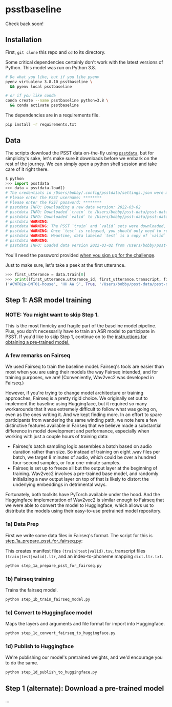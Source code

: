 # psstbaseline

Check back soon!


## Installation

First, `git clone` this repo and `cd` to its directory.

Some critical dependencies certainly don't work with the latest versions of Python. This model was run on Python 3.8.

```bash
# Do what you like, but if you like pyenv
pyenv virtualenv 3.8.10 psstbaseline \
  && pyenv local psstbaseline

# or if you like conda
conda create --name psstbaseline python=3.8 \
  && conda activate psstbaseline
```

The dependencies are in a requirements file.

```bash
pip install -r requirements.txt
```

## Data

The scripts download the PSST data on-the-fly using [`psstdata`](https://github.com/PSST-Challenge/psstdata), but for 
simplicity's sake, let's make sure it downloads before we embark on the rest of the journey. We can simply open a python
shell session and take care of it right there.

```python
$ python                                                                                                                                           ~/dev/psstbaseline
>>> import psstdata
>>> data = psstdata.load()
# The credentials in /Users/bobby/.config/psstdata/settings.json were missing or incorrect.
# Please enter the PSST username: ********
# Please enter the PSST password: ********
# psstdata INFO: Downloading a new data version: 2022-03-02
# psstdata INFO: Downloaded `train` to /Users/bobby/psst-data/psst-data-2022-03-02.
# psstdata INFO: Downloaded `valid` to /Users/bobby/psst-data/psst-data-2022-03-02.
# psstdata WARNING: 
# psstdata WARNING: The PSST `train` and `valid` sets were downloaded, but `test` is not yet released.
# psstdata WARNING: Once `test` is released, you should only need to re-run this code to retrieve the additional materials.
# psstdata WARNING: Meantime, data labeled `test` is a copy of `valid` as a convenient placeholder.
# psstdata WARNING: 
# psstdata INFO: Loaded data version 2022-03-02 from /Users/bobby/psst-data
```

You'll need the password provided 
[when you sign up for the challenge](https://docs.google.com/forms/d/e/1FAIpQLScwAC3j7NQ2giyFSjrNen6NhmSbnHqdxS915ftZDBRi2SHQtQ/viewform).

Just to make sure, let's take a peek at the first utterance.

```python
>>> first_utterance = data.train[0]
>>> print((first_utterance.utterance_id, first_utterance.transcript, first_utterance.correctness, first_utterance.filename_absolute))
('ACWT02a-BNT01-house', 'HH AW S', True, '/Users/bobby/psst-data/psst-data-2022-03-02/train/audio/bnt/ACWT02a/ACWT02a-BNT01-house.wav')
```

## Step 1: ASR model training

### NOTE: You might want to skip Step 1.

This is the most finnicky and fragile part of the baseline model pipeline. Plus, you don't necessarily have 
to train an ASR model to participate in PSST. If you'd like to skip Step 1, continue on to the 
[instructions for obtaining a pre-trained model.](#step-1-alternate-download-a-pre-trained-model)

### A few remarks on Fairseq

We used Fairseq to train the baseline model. Fairseq's tools are easier than most when you are using their models the 
way Fairseq intended, and for training purposes, we are! (Conveniently, Wav2vec2 was developed in Fairseq.)

However, if you're trying to change model architecture or training approaches, Fairseq is a pretty rigid 
choice. We originally set out to implement the baseline using Huggingface, but it required so many workarounds that it
was extremely difficult to follow what was going on, even as the ones writing it. And we kept finding more. In an effort
to spare participants from wandering the same winding path, we note here a few distinctive features available
in Fairseq that we believe made a substantial difference in model development and performance, especially when working
with just a couple hours of training data:

- Fairseq's batch sampling logic assembles a batch based on audio duration rather than size. So instead of training on
  eight .wav files per batch, we target 8 minutes of audio, which could be over a hundred four-second
  samples, or four one-minute samples.
- Fairseq is set up to freeze all but the output layer at the beginning of training. Wav2vec2 involves a pre-trained
  base model, and randomly initializing a new output layer on top of that is likely to distort the underlying
  embeddings in detrimental ways.

Fortunately, both toolkits have PyTorch available under the hood. And the Huggingface implementation of Wav2vec2 is 
similar enough to Fairseq that we were able to convert the model to Huggingface, which allows us to distribute the 
models using their easy-to-use pretrained model repository.

### 1a) Data Prep

First we write some data files in Fairseq's format. The script for this is 
[step_1a_prepare_psst_for_fairseq.py](step_1a_prepare_psst_for_fairseq.py):

This creates manifest files `(train|test|valid).tsv`, transcript files `(train|test|valid).ltr`, and 
an index-to-phoneme mapping `dict.ltr.txt`.

```bash
python step_1a_prepare_psst_for_fairseq.py
```

### 1b) Fairseq training

Trains the fairseq model.

```bash
python step_1b_train_fairseq_model.py
```

### 1c) Convert to Huggingface model

Maps the layers and arguments and file format for import into Huggingface.

```bash
python step_1c_convert_fairseq_to_huggingface.py
```

### 1d) Publish to Huggingface

We're publishing our model's pretrained weights, and we'd encourage you to do the same. 

```bash
python step_1d_publish_to_huggingface.py
```


## Step 1 (alternate): Download a pre-trained model

...


